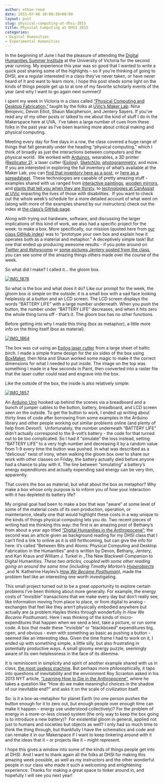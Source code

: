 ```yaml
---
author: ethan-reed
date: 2015-07-06 10:00:38+00:00
layout: post
slug: physical-computing-at-dhsi-2015
title: Physical Computing at DHSI 2015
categories:
- Digital Humanities
- Experimental Humanities
---
```


In the beginning of June I had the pleasure of attending the [Digital Humanities Summer Institute](http://dhsi.org/) at the University of Victoria for the second year running. My experience this year was so good that I wanted to write a quick post sharing some of the highlights – so if you’re thinking of going to DHSI, are a regular interested in a class they’ve never taken, or have never heard of it and want to learn more, I hope this post sheds some light on the kinds of things people get up to at one of my favorite scholarly events of the year (and why I want to go again next summer)!




I spent my week in Victoria in a class called [“Physical Computing and Desktop Fabrication,”](http://dhsi.org/courses.php) taught by the folks at [UVic’s Maker Lab](http://maker.uvic.ca/): Nina Belojevic, Devon Elliot, Shaun Macpherson, and Jentery Sayers. If you’ve read any of my other posts or talked to me about the kind of stuff I do in the Makerspace here at UVA,  I’ve taken a large number of cues from these folks in the past year as I’ve been learning more about critical making and physical computing. 




Meeting every day for five days in a row, the class covered a huge range of things that fall generally under the heading “physical computing,” which I think of broadly as just the interactions between computers and the physical world.  We worked with [Arduinos](https://www.arduino.cc/), wearables, a 3D printer ([Replicator 2](https://store.makerbot.com/replicator2.html)), a laser cutter ([Epilog](https://www.epiloglaser.com/)), [SketchUp](http://www.sketchup.com/), [photogrammetry](http://www.agisoft.com/), and more. If you are interested in exploring the full inventory of what’s available at the Maker Lab, you can [find that inventory here as a post](http://maker.uvic.ca/inventory/), or [here as a spreadsheet](https://docs.google.com/spreadsheets/d/1Hran2uky2vnXbjTfQ0RPsLhOmaVYKS2cY3X6Q9qMeSo/edit#gid=220944623). These technologies are capable of pretty amazing stuff - examples shared with us ranged from [interactive paintings](http://technolojie.com/pu-gong-ying-tu-dandelion-painting/), [wooden mirrors](https://www.youtube.com/watch?v=BZysu9QcceM), and [plants that tell you when they are thirsty](http://www.botanicalls.com/), to [technologies at CanAssist at UVic](http://www.canassist.ca/EN/main/programs/video-gallery.html) impacting the lives of those with disabilities.  If you want to check out the whole week’s schedule for a more detailed account of what went on (along with more of the examples shared by our instructors) check out the index at [the class’s GitHub page](https://github.com/uvicmakerlab/dhsi2015/blob/master/index.md).




Along with trying out hardware, software, and discussing the larger implications of this kind of work, we also had a specific project for the week: to make a box. More specifically, our mission (quoted here from [our class GitHub index](https://github.com/uvicmakerlab/dhsi2015/blob/master/index.md#theme-prototyping-a-box-material--metaphor)) was to “prototype your own box and explain how it operates both as a material and metaphor.” A deceptively simple task! But one that ended up producing awesome results - if you poke around on [Twitter and #physcomp](https://twitter.com/hashtag/physcomp) or [some pictures Jentery posted from the class](http://maker.uvic.ca/dhsi2015/), you can see some of the amazing things others made over the course of the week.




So what did I make? I called it… the gloom box.




[![IMG_1878](http://static.scholarslab.org/wp-content/uploads/2015/07/IMG_1878-300x225.jpg)](http://static.scholarslab.org/wp-content/uploads/2015/07/IMG_1878-e1436181481295.jpg)




So what is the box and what does it do? Like our prompt for the week, the gloom box is simple on the outside: it is a small box with a sad face looking helplessly at a button and an LCD screen. The LCD screen displays the words “BATTERY LIFE” with a large number underneath. When you push the button, the number under “BATTERY LIFE” decreases, and when it hits zero the whole thing turns off - that’s it. The gloom box has no other functions.




Before getting into why I made this thing (box as metaphor), a little more info on the thing itself (box as material).




[![IMG_1864](http://static.scholarslab.org/wp-content/uploads/2015/07/IMG_1864-e1436181168548-225x300.jpg)](http://static.scholarslab.org/wp-content/uploads/2015/07/IMG_1864-e1436181449114.jpg)




The box was cut using an [Epilog laser cutter](https://www.epiloglaser.com/) from a large sheet of baltic birch. I made a simple frame design for the six sides of the box using [BoxMaker](http://boxmaker.connectionlab.org/), then Nina and Shaun worked some magic to make it the correct dimensions for what I needed to put inside. The image on the top was something I made in a few seconds in Paint, then converted into a raster file that the laser cutter could read and engrave into the box.




Like the outside of the box, the inside is also relatively simple:




[![IMG_1857](http://static.scholarslab.org/wp-content/uploads/2015/07/IMG_1857-e1436181405354-225x300.jpg)](http://static.scholarslab.org/wp-content/uploads/2015/07/IMG_1857-e1436181469118.jpg)




An [Arduino Uno](https://www.arduino.cc/en/Main/arduinoBoardUno) hooked up behind the scenes via a breadboard and a bunch of jumper cables to the button, battery, breadboard, and LCD screen seen on the outside. To get the button to work, I ended up writing about thirty lines of code after borrowing from some examples in the Arduino library and other people working out similar problems online (and plenty of help from Devon!).  Unfortunately, the number underneath “BATTERY LIFE” didn’t actually correspond to the 9-volt’s battery - the code for that turned out to be too complicated. So I had it “simulate” the loss instead, setting “BATTERY LIFE” to a very high number and decreasing it by a random value from 1-9 every time the button was pushed. In what was described as a “delicious” twist of irony, when walking the gloom box over to share our work with other classes on Friday, the battery actually died before anyone had a chance to play with it. The line between “simulating” a battery’s energy expenditures and actually expending said energy can be very thin, apparently.




That covers the box as material, but what about the box as metaphor? Why make a box whose only purpose is to inform you of how your interaction with it has depleted its battery life?




My original goal had been to make a box that was “aware” at some level of some of the material costs of its own production, operation, or maintenance, ideally one that would highlight these costs in a way unique to the kinds of things physical computing lets you do. Two recent pieces of writing had me thinking this way: the first is an amazing post of Bethany’s from about a year ago titled [“Digital Humanities in the Anthropocene”](http://nowviskie.org/2014/anthropocene/); the second was an article given as background reading for my DHSI class that I can’t find a link to online as it is still forthcoming, but can give the info for here: it’s called “Between Bits and Atoms: Physical Computing and Desktop Fabrication in the Humanities” and is written by Devon, Bethany, Jentery, and Kari Kraus and William J. Turkel in _The New Blackwell Companion to Digital Humanities. _These two articles, coupled with some other reading going on around the same time (including Timothy Morton’s [_Hyperobjects_](https://www.upress.umn.edu/book-division/books/hyperobjects)_ _and N. Katherine Hayles’s [_How We Became Posthuman_](http://press.uchicago.edu/ucp/books/book/chicago/H/bo3769963.html)), made the problem feel like an interesting one worth investigating.




This small project turned out to be a great opportunity to explore certain problems I’ve been thinking about more generally. For example, the energy costs of “invisible” transactions that we make every day but don’t really see, like information moving from place to place, or from digital to analog - exchanges that feel like they aren’t physically embodied anywhere but actually are (a problem Hayles thinks through wonderfully in _How We Became Posthuman_). Here I was thinking of the kinds of micro-expenditures that happen when we send a text, take a picture, or run some code. A box that made these “invisible” or “blackboxed” expenditures big, open, and obvious - even with something as basic as pushing a button - seemed like an interesting idea. Given the time frame I had to work on it, I ended up with something simple, a little silly, but also frustrating in potentially productive ways. A small gloomy energy puzzle, seemingly aware of its own helplessness in the face of its dilemma. 




It is reminiscent in simplicity and spirit of another example shared with us in class, [the most useless machine](http://makezine.com/projects/the-most-useless-machine/). But perhaps more philosophically, it taps into questions of inevitability and the environment Roy Scranton asked in his 2013 NYT article, [“Learning How to Die in the Anthropocene”](http://opinionator.blogs.nytimes.com/2013/11/10/learning-how-to-die-in-the-anthropocene/?_r=0), where he takes a question like “How do we make meaningful choices in the shadow of our inevitable end?” and asks it on the scale of civilization itself.




So: is it a box-as-metaphor for planet Earth (no one person pushes the button enough for it to zero out, but enough people over enough time can make it happen – energy use understood collectively)? For the problem of energy in a more-or-less closed system (the only way to keep the box going is to introduce a new battery)?  For existential gloom in general, applied not just to humans and societies but objects as well? I only had so much time to think the thing through, but thankfully I have the schematics and code and can remake it in our Makerspace if I want to keep tinkering around with it and the ideas that it – or projects like it – might represent.




I hope this gives a window into some of the kinds of things people get into at DHSI. And I want to thank again all the folks at DHSI for making this amazing week possible, as well as my instructors and the other wonderful people in our class who made it such a welcoming and enlightening experience. Thanks for making a great space to tinker around in, and hopefully I will see you next year!
